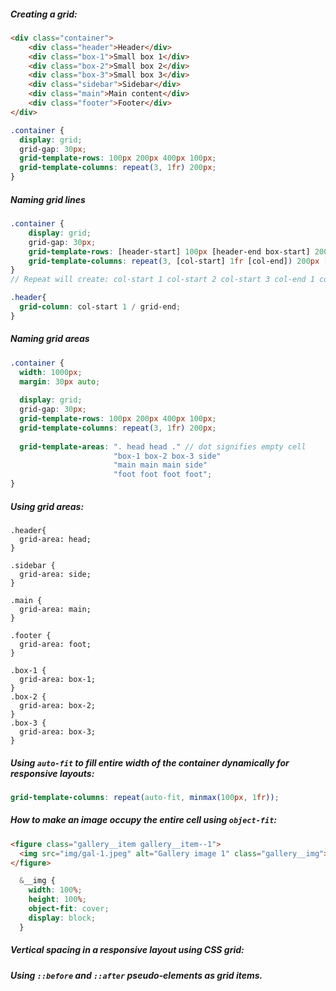 ##### Creating a grid:

```html
<div class="container">
    <div class="header">Header</div>
    <div class="box-1">Small box 1</div>
    <div class="box-2">Small box 2</div>
    <div class="box-3">Small box 3</div>
    <div class="sidebar">Sidebar</div>
    <div class="main">Main content</div>
    <div class="footer">Footer</div>
</div>
```

```scss
.container {
  display: grid;
  grid-gap: 30px;
  grid-template-rows: 100px 200px 400px 100px;
  grid-template-columns: repeat(3, 1fr) 200px;
}
```

##### Naming grid lines

```scss
.container {
    display: grid;
    grid-gap: 30px;
    grid-template-rows: [header-start] 100px [header-end box-start] 200px [box-end main-start] 400px [main-end footer-start] 100px [footer-end];
	grid-template-columns: repeat(3, [col-start] 1fr [col-end]) 200px [grid-end]; 
} 
// Repeat will create: col-start 1 col-start 2 col-start 3 col-end 1 col-end 2 col-end 3

.header{
  grid-column: col-start 1 / grid-end;
}
```

##### Naming grid areas

```scss
.container {
  width: 1000px;
  margin: 30px auto;
  
  display: grid;
  grid-gap: 30px;
  grid-template-rows: 100px 200px 400px 100px;
  grid-template-columns: repeat(3, 1fr) 200px;
  
  grid-template-areas: ". head head ." // dot signifies empty cell
                       "box-1 box-2 box-3 side"
                       "main main main side"
                       "foot foot foot foot";
}
```

##### Using grid areas:

```
.header{
  grid-area: head;
}

.sidebar {
  grid-area: side;
}

.main {
  grid-area: main;
}

.footer {
  grid-area: foot;
}

.box-1 {
  grid-area: box-1;
}
.box-2 {
  grid-area: box-2;
}
.box-3 {
  grid-area: box-3;
}
```

##### Using `auto-fit` to fill entire width of the container dynamically for responsive layouts:

```scss
grid-template-columns: repeat(auto-fit, minmax(100px, 1fr));
```

##### How to make an image occupy the entire cell using `object-fit`:

```html
<figure class="gallery__item gallery__item--1">
  <img src="img/gal-1.jpeg" alt="Gallery image 1" class="gallery__img">
</figure>
```

```scss
  &__img {
    width: 100%;
    height: 100%;
    object-fit: cover;
    display: block;
  }
```

##### Vertical spacing in a responsive layout using CSS grid:

##### Using `::before` and `::after` pseudo-elements as grid items.